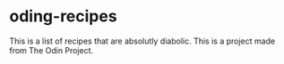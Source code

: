 # oding-recipes
This is a list of recipes that are absolutly diabolic.
This is a project made from The Odin Project.